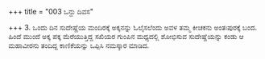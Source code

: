 +++
title = "003 ಒನ್ದು ದಿವಸ"

+++
3. ಒಂದು ದಿನ ಸುದೇಷ್ಣೆಯ ಮಂದಿರಕ್ಕೆ ಅಕ್ಕನನ್ನು ಓಲೈಸಲೆಂದು ಅವಳ ತಮ್ಮ ಕೀಚಕನು ಅಂತಃಪುರಕ್ಕೆ ಬಂದ.  ಹಿಂದೆ ಮುಂದೆ ಅಕ್ಕ ಪಕ್ಕ ಮೆರೆಯುತ್ತಿದ್ದ ಸಖಿಯರ ಗುಂಪಿನ ಮಧ್ಯದಲ್ಲಿ ಶೋಭಿಸುವ ಸುದೇಷ್ಣೆಯನ್ನು ಕಂಡು ಆ ಮಹಾವೀರನು ತಂದಿದ್ದ ಕಾಣಿಕೆಯನ್ನು ಒಪ್ಪಿಸಿ ನಮಸ್ಕಾರ ಮಾಡಿದ.